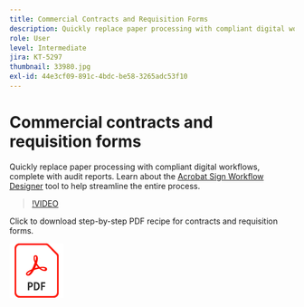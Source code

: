 ```yaml
---
title: Commercial Contracts and Requisition Forms
description: Quickly replace paper processing with compliant digital workflows, complete with audit reports
role: User
level: Intermediate
jira: KT-5297
thumbnail: 33980.jpg
exl-id: 44e3cf09-891c-4bdc-be58-3265adc53f10
---
```

# Commercial contracts and requisition forms

Quickly replace paper processing with compliant digital workflows, complete with audit reports. Learn about the [Acrobat Sign Workflow Designer](../admin/building-a-custom-workflow.md) tool to help streamline the entire process.

>[!VIDEO](https://video.tv.adobe.com/v/33980?quality=12&learn=on&hidetitle=true)

Click to download step-by-step PDF recipe for contracts and requisition forms.

[![Download PDF Recipe](../assets/acrobat_PDF_96.png)](../assets/adobe-sign_set_up_a_workflow_use_case.pdf)
